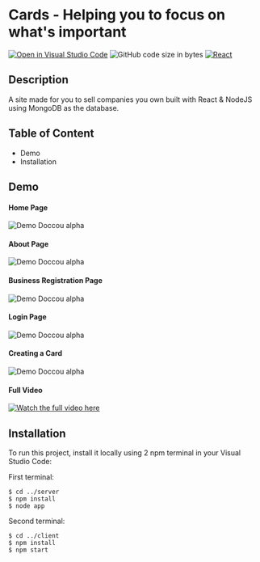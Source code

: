 # Cards - Helping you to focus on what's important
[![Open in Visual Studio Code](https://open.vscode.dev/badges/open-in-vscode.svg)](https://open.vscode.dev/HexaC/-reactAndNodejsWithMongoDB-project)
![GitHub code size in bytes](https://img.shields.io/github/languages/code-size/HexaC/-reactAndNodejsWithMongoDB-project)
[![React](https://badges.aleen42.com/src/react.svg)](https://reactjs.org/)

## Description
A site made for you to sell companies you own built with React & NodeJS using MongoDB as the database.

## Table of Content
- Demo
- Installation

## Demo

#### Home Page
![Demo Doccou alpha](https://media.giphy.com/media/yaPKmBbDs3Af1ZxUS7/giphy.gif)

#### About Page
![Demo Doccou alpha](https://media.giphy.com/media/UJDwKWAnAeTkfkKGh6/giphy.gif)

#### Business Registration Page
![Demo Doccou alpha](https://media.giphy.com/media/a26CdgG9bg989d1WKl/giphy.gif)

#### Login Page
![Demo Doccou alpha](https://media.giphy.com/media/yRgaHrF8HA5fHhWbUq/giphy.gif)

#### Creating a Card
![Demo Doccou alpha](https://media.giphy.com/media/6ChrcxcVfepT8To56x/giphy.gif)

#### Full Video
[![Watch the full video here](https://youtu.be/kYyiUsur-u8)](https://youtu.be/kYyiUsur-u8)

## Installation
To run this project, install it locally using 2 npm terminal in your Visual Studio Code:

First terminal:
```
$ cd ../server
$ npm install
$ node app
```
Second terminal:
```
$ cd ../client
$ npm install
$ npm start
```
